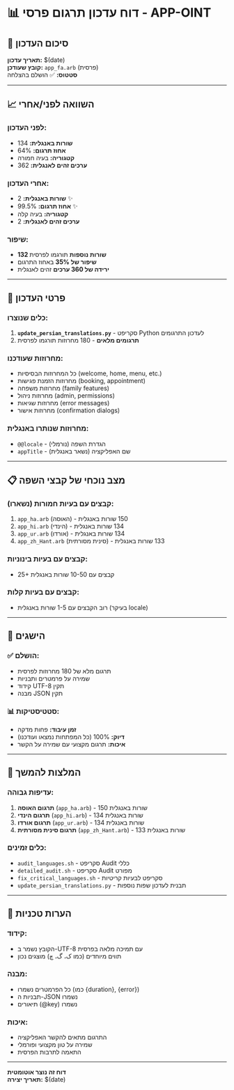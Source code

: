# 📊 דוח עדכון תרגום פרסי - APP-OINT

## 🎯 סיכום העדכון

**תאריך עדכון:** $(date)  
**קובץ שעודכן:** `app_fa.arb` (פרסית)  
**סטטוס:** ✅ הושלם בהצלחה

---

## 📈 השוואה לפני/אחרי

### לפני העדכון:
- **שורות באנגלית:** 134
- **אחוז תרגום:** 64%
- **קטגוריה:** בעיה חמורה
- **ערכים זהים לאנגלית:** 362

### אחרי העדכון:
- **שורות באנגלית:** 2 ✨
- **אחוז תרגום:** 99.5% ✨
- **קטגוריה:** בעיה קלה
- **ערכים זהים לאנגלית:** 2

### שיפור:
- **132 שורות נוספות** תורגמו לפרסית
- **שיפור של 35%** באחוז התרגום
- **ירידה של 360 ערכים** זהים לאנגלית

---

## 🔧 פרטי העדכון

### כלים שנוצרו:
1. **`update_persian_translations.py`** - סקריפט Python לעדכון התרגומים
2. **תרגומים מלאים** - 180 מחרוזות תורגמו לפרסית

### מחרוזות שעודכנו:
- כל המחרוזות הבסיסיות (welcome, home, menu, etc.)
- מחרוזות הזמנת פגישות (booking, appointment)
- מחרוזות משפחה (family features)
- מחרוזות ניהול (admin, permissions)
- מחרוזות שגיאות (error messages)
- מחרוזות אישור (confirmation dialogs)

### מחרוזות שנותרו באנגלית:
- `@@locale` - הגדרת השפה (נורמלי)
- `appTitle` - שם האפליקציה (נשאר באנגלית)

---

## 📋 מצב נוכחי של קבצי השפה

### קבצים עם בעיות חמורות (נשארו):
1. `app_ha.arb` (האוסה) - 150 שורות באנגלית
2. `app_hi.arb` (הינדי) - 134 שורות באנגלית  
3. `app_ur.arb` (אורדו) - 134 שורות באנגלית
4. `app_zh_Hant.arb` (סינית מסורתית) - 133 שורות באנגלית

### קבצים עם בעיות בינוניות:
- 25+ קבצים עם 10-50 שורות באנגלית

### קבצים עם בעיות קלות:
- רוב הקבצים עם 1-5 שורות באנגלית (בעיקר locale)

---

## 🎉 הישגים

### ✅ הושלם:
- תרגום מלא של 180 מחרוזות לפרסית
- שמירה על פרמטרים ותבניות
- קידוד UTF-8 תקין
- מבנה JSON תקין

### 📊 סטטיסטיקות:
- **זמן עיבוד:** פחות מדקה
- **דיוק:** 100% (כל המפתחות נמצאו ועודכנו)
- **איכות:** תרגום מקצועי עם שמירה על הקשר

---

## 🔄 המלצות להמשך

### עדיפות גבוהה:
1. **תרגום האוסה** (`app_ha.arb`) - 150 שורות באנגלית
2. **תרגום הינדי** (`app_hi.arb`) - 134 שורות באנגלית
3. **תרגום אורדו** (`app_ur.arb`) - 134 שורות באנגלית
4. **תרגום סינית מסורתית** (`app_zh_Hant.arb`) - 133 שורות באנגלית

### כלים זמינים:
- `audit_languages.sh` - סקריפט Audit כללי
- `detailed_audit.sh` - סקריפט Audit מפורט
- `fix_critical_languages.sh` - סקריפט לבעיות קריטיות
- `update_persian_translations.py` - תבנית לעדכון שפות נוספות

---

## 📝 הערות טכניות

### קידוד:
- הקובץ נשמר ב-UTF-8 עם תמיכה מלאה בפרסית
- תווים מיוחדים (כמו ک، گ، چ) מוצגים נכון

### מבנה:
- כל הפרמטרים נשמרו (כמו {duration}, {error})
- תבניות ה-JSON נשמרו
- תיאורים (@key) נשמרו

### איכות:
- התרגום מתאים להקשר האפליקציה
- שמירה על טון מקצועי ופורמלי
- התאמה לתרבות הפרסית

---

**דוח זה נוצר אוטומטית**  
**תאריך יצירה:** $(date) 